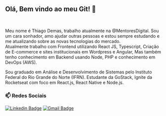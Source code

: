 <h2 >
    Olá, Bem vindo ao meu Git! 👋 
</h2>
<br>

<p>
   Meu nome é Thiago Demas, trabalho atualmente na @MentoresDigital. Sou um cara sonhador, amo ajudar outras pessoas e estou sempre estudando e me atualizando sobre as novas tecnologias do mercado. <br/>
   Atualmente trabalho com Frontend utilizando React JS, Typescript, Criação de E-commerce e sites institucionais em Wordpress e Angular, Mas também tenho conhecimento em Backend usando Node, PHP e conhecimento em DevOps (AWS).

Sou graduado em Análise e Desenvolvimento de Sistemas pelo Instituto Federal do Rio Grande do Norte (IFRN). 
Estudante da GoStack, Ignite da Rocketseat com foco em React.js, React Native e Node.js.

 </p>
<h3> 📫 Redes Sociais</h3>

[![Linkedin Badge](https://img.shields.io/badge/-LinkedIn-blue?style=flat-square&logo=Linkedin&logoColor=white&link=https://www.linkedin.com/in/hiuryoliveira/)](https://www.linkedin.com/in/thiagodemas/)
[![Gmail Badge](https://img.shields.io/badge/-Gmail-c14438?style=flat-square&logo=Gmail&logoColor=white&link=mailto:hiuryo1996@gmail.com)](mailto:thiago.demas7@gmail.com)



